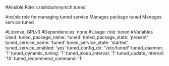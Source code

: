 #Ansible Role: crashdummymch.tuned


Ansible role for managing tuned service
Manages package tuned
Manages service tuned


#License:
GPLv3
#Dependencies:
none
#Usage:
role: tuned
#Variables Used:
tuned_package_name: 'tuned'
tuned_package_state: 'present'
tuned_service_name: 'tuned'
tuned_service_state: 'started'
tuned_service_enabled: 'yes'
tuned_config_dir: "/etc/tuned"
tuned_daemon: '1'
tuned_dynamic_tuning: '1'
tuned_sleep_interval: '1'
tuned_update_interval: '10'
tuned_recommend_command: '1'
